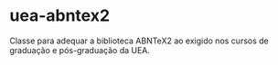 uea-abntex2
===========

Classe para adequar a biblioteca ABNTeX2 ao exigido nos cursos de graduação e pós-graduação da UEA.
